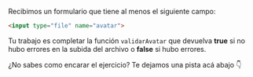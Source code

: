 Recibimos un formulario que tiene al menos el siguiente campo:

``` html
<input type="file" name="avatar">
```

Tu trabajo es completar la función `validarAvatar` que devuelva **true** si no hubo errores en la subida del archivo o **false** si hubo errores.

¿No sabes como encarar el ejercicio? Te dejamos una pista acá abajo :point_down: